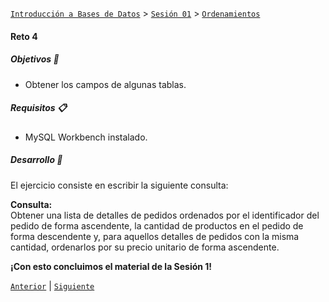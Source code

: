 [`Introducción a Bases de Datos`](../../../README.md) > [`Sesión 01`](../../README.md) > [`Ordenamientos`](../README.md)

#### Reto 4

##### Objetivos 🎯

- Obtener los campos de algunas tablas.

##### Requisitos 📋

- MySQL Workbench instalado.

##### Desarrollo 🚀

El ejercicio consiste en escribir la siguiente consulta:

**Consulta:**   
Obtener una lista de detalles de pedidos ordenados por el identificador del pedido de forma ascendente, la cantidad de productos en el pedido de forma descendente y, para aquellos detalles de pedidos con la misma cantidad, ordenarlos por su precio unitario de forma ascendente.

**¡Con esto concluimos el material de la Sesión 1!**

[`Anterior`](../ejemplo04/README.md) | [`Siguiente`](../../../sesion02/README.md)
